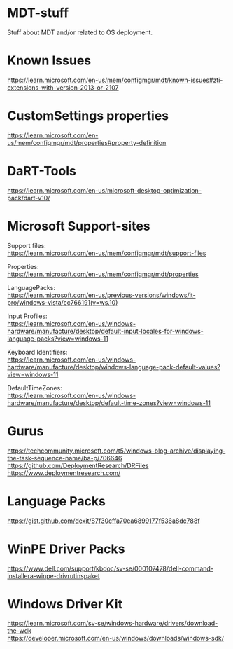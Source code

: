 # MDT-stuff
Stuff about MDT and/or related to OS deployment.

# Known Issues
https://learn.microsoft.com/en-us/mem/configmgr/mdt/known-issues#zti-extensions-with-version-2013-or-2107  

# CustomSettings properties
https://learn.microsoft.com/en-us/mem/configmgr/mdt/properties#property-definition  

# DaRT-Tools
https://learn.microsoft.com/en-us/microsoft-desktop-optimization-pack/dart-v10/  


# Microsoft Support-sites
Support files:  
https://learn.microsoft.com/en-us/mem/configmgr/mdt/support-files  

Properties:  
https://learn.microsoft.com/en-us/mem/configmgr/mdt/properties  

LanguagePacks:  
https://learn.microsoft.com/en-us/previous-versions/windows/it-pro/windows-vista/cc766191(v=ws.10)  

Input Profiles:  
https://learn.microsoft.com/en-us/windows-hardware/manufacture/desktop/default-input-locales-for-windows-language-packs?view=windows-11  

Keyboard Identifiers:  
https://learn.microsoft.com/en-us/windows-hardware/manufacture/desktop/windows-language-pack-default-values?view=windows-11  

DefaultTimeZones:  
https://learn.microsoft.com/en-us/windows-hardware/manufacture/desktop/default-time-zones?view=windows-11  

# Gurus
https://techcommunity.microsoft.com/t5/windows-blog-archive/displaying-the-task-sequence-name/ba-p/706646  
https://github.com/DeploymentResearch/DRFiles  
https://www.deploymentresearch.com/  

# Language Packs
https://gist.github.com/dexit/87f30cffa70ea6899177f536a8dc788f  

# WinPE Driver Packs
https://www.dell.com/support/kbdoc/sv-se/000107478/dell-command-installera-winpe-drivrutinspaket  

# Windows Driver Kit
https://learn.microsoft.com/sv-se/windows-hardware/drivers/download-the-wdk  
https://developer.microsoft.com/en-us/windows/downloads/windows-sdk/  
